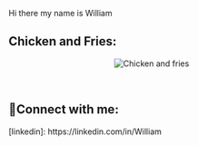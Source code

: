 Hi there my name is William
<h2>Chicken and Fries:</h2>

<p align="center">
<img src="https://imgur.com/undefined" alt="Chicken and fries"/>
</p>
<br />

<h2>🤳Connect with me:</h2>
[linkedin]: https://linkedin.com/in/William
